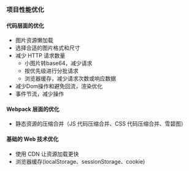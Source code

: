 ### 项目性能优化
#### 代码层面的优化
- 图片资源懒加载
- 选择合适的图片格式和尺寸
- 减少 HTTP 请求数量
	* 小图片转base64，减少请求
	* 按优先级进行分批请求
	* 浏览器缓存，减少请求次数或响应数据
- 减少Dom操作和避免回流，渲染优化
- 事件节流，减少操作

#### Webpack 层面的优化
- 静态资源的压缩合并（JS 代码压缩合并、CSS 代码压缩合并、雪碧图）

#### 基础的 Web 技术优化
- 使用 CDN 让资源加载更快
- 浏览器缓存(localStorage、sessionStorage、cookie)
